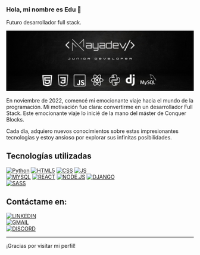 ### Hola, mi nombre es Edu 👋

Futuro desarrollador full stack.

<img src="https://github.com/Mayadevv/Mayadevv/blob/main/banner.jpg">

En noviembre de 2022, comencé mi emocionante viaje hacia el mundo de la programación. Mi motivación fue clara: convertirme en un desarrollador Full Stack. Este emocionante viaje lo inicié de la mano del máster de Conquer Blocks.

Cada día, adquiero nuevos conocimientos sobre estas impresionantes tecnologías y estoy ansioso por explorar sus infinitas posibilidades.

## Tecnologías utilizadas
[![Python](https://img.shields.io/badge/%20-Python-blue?logo=Python&logoColor=blue&labelColor=black)]()
[![HTML5](https://img.shields.io/badge/HTML5-red?logo=html5&labelColor=black)]()
[![CSS](https://img.shields.io/badge/CSS-white?logo=CSS3&labelColor=black)]()
[![JS](https://img.shields.io/badge/JAVASCRIPT-yellow?logo=javascript&labelColor=black)]()<br>
[![MYSQL](https://img.shields.io/badge/MYSQL-blue?logo=mysql&labelColor=black)]()
[![REACT](https://img.shields.io/badge/REACT-blue?logo=react&labelColor=black)]()
[![NODE.JS](https://img.shields.io/badge/NODE.JS-green?logo=Node.js&labelColor=black)]()
[![DJANGO](https://img.shields.io/badge/DJANGO-white?logo=Django&labelColor=black)]()<br>
[![SASS](https://img.shields.io/badge/SASS-SASS?style=sass&logo=sass&labelColor=pink&color=red)]()


## Contáctame en:

[![LINKEDIN](https://img.shields.io/badge/Eduardo%20Navio%20Maya%20-%20%20DISCORD?style=social&logo=LINKEDIN&labelColor=black&color=white)](https://www.linkedin.com/in/naviomaya)<br>
[![GMAIL](https://img.shields.io/badge/naviomaya%40gmail.com%20-%20%20DISCORD?style=social&logo=GMAIL&labelColor=black&color=white)](mailto:naviomaya@gmail.com)<br>
[![DISCORD](https://img.shields.io/badge/%20edumayft%20-%20%20DISCORD?style=social&logo=discord&labelColor=black&color=white)](https://discord.com/users/edu_navio)

<hr>

¡Gracias por visitar mi perfil! 



<!--
**naviomaya/naviomaya** is a ✨ _special_ ✨ repository because its `README.md` (this file) appears on your GitHub profile.

Here are some ideas to get you started:

- 🔭 I’m currently working on ...
- 🌱 I’m currently learning ...
- 👯 I’m looking to collaborate on ...
- 🤔 I’m looking for help with ...
- 💬 Ask me about ...
- 📫 How to reach me: ...
- 😄 Pronouns: ...
- ⚡ Fun fact: ...
-->
